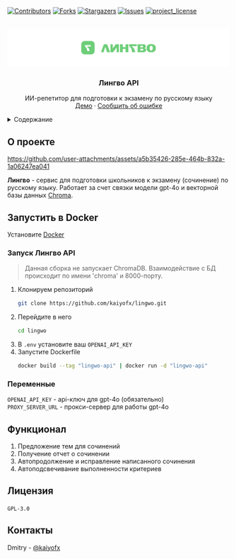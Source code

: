 <a id="readme-top"></a>
[![Contributors][contributors-shield]][contributors-url]
[![Forks][forks-shield]][forks-url]
[![Stargazers][stars-shield]][stars-url]
[![Issues][issues-shield]][issues-url]
[![project_license][license-shield]][license-url]

<br />
<div align="center">
  <a href="https://lingwo.ru">
    <img src="media/banner.png" alt="Logo">
  </a>
<h3 align="center">Лингво API</h3>

  <p align="center">
    ИИ-репетитор для подготовки к экзамену по русскому языку
    <br />
    <a href="https://lingwo.ru">Демо</a>
    &middot;
    <a href="https://github.com/kaiyofx/lingwo-api/issues/new?labels=bug&template=bug-report---.md">Сообщить об ошибке</a>
  </p>
</div>

<details>
  <summary>Содержание</summary>
  <ol>
    <li>
      <a href="#о-проекте">О проекте</a>
    </li>
    <li>
      <a href="#запустить-в-docker">Запустить в Docker</a>
      <ul>
        <li><a href="#запуск-лингво">Запуск Лингво</a></li>
        <li><a href="#переменные">Переменные</a></li>
      </ul>
    </li>
    <li><a href="#функционал">Функционал</a></li>
    <li><a href="#лицензия">Лицензия</a></li>
    <li><a href="#контакты">Контакты</a></li>
  </ol>
</details>

## О проекте

https://github.com/user-attachments/assets/a5b35426-285e-464b-832a-1a06247ea041

**Лингво** - сервис для подготовки школьников к экзамену (сочинение) по
русскому языку. Работает за счет связки модели gpt-4o и векторной базы данных [Chroma](https://github.com/chroma-core/chroma).

## Запустить в Docker
Установите [Docker](https://docs.docker.com/engine/install/)

### Запуск Лингво API

> Данная сборка не запускает ChromaDB. Взаимодействие с БД происходит по имени 'chroma' и 8000-порту.

1. Клонируем репозиторий
   ```sh
   git clone https://github.com/kaiyofx/lingwo.git
   ```
2. Перейдите в него
   ```sh
   cd lingwo
3. В `.env` установите ваш `OPENAI_API_KEY`
4. Запустите Dockerfile
   ```sh
   docker build --tag "lingwo-api" | docker run -d "lingwo-api"
   ```

### Переменные


`OPENAI_API_KEY` - api-ключ для gpt-4o (обязательно)<br/>
`PROXY_SERVER_URL` - прокси-сервер для работы gpt-4o

## Функционал

<ol>
  <li>Предложение тем для сочинений</li>
  <li>Получение отчет о сочинении</li>
  <li>Автопродолжение и исправление  написанного сочинения</li>
  <li>Автоподсвечивание выполненности критериев</li>
</ol>

## Лицензия

`GPL-3.0`

## Контакты

Dmitry - [@kaiyofx](https://t.me/kaiyofx)

[contributors-shield]: https://img.shields.io/github/contributors/kaiyofx/lingwo-api.svg?style=for-the-badge
[contributors-url]: https://github.com/kaiyofx/lingwo-api/graphs/contributors
[forks-shield]: https://img.shields.io/github/forks/kaiyofx/lingwo-api.svg?style=for-the-badge
[forks-url]: https://github.com/kaiyofx/lingwo-api/network/members
[stars-shield]: https://img.shields.io/github/stars/kaiyofx/lingwo-api.svg?style=for-the-badge
[stars-url]: https://github.com/kaiyofx/lingwo-api/stargazers
[issues-shield]: https://img.shields.io/github/issues/kaiyofx/lingwo-api.svg?style=for-the-badge
[issues-url]: https://github.com/kaiyofx/lingwo-api/issues
[license-shield]: https://img.shields.io/github/license/kaiyofx/lingwo-api.svg?style=for-the-badge
[license-url]: https://github.com/kaiyofx/lingwo-api/blob/main/LICENSE
[product-video]: media/test.mp4
[Next.js]: https://img.shields.io/badge/next.js-000000?style=for-the-badge&logo=nextdotjs&logoColor=white
[Next-url]: https://nextjs.org/
[React.js]: https://img.shields.io/badge/React-20232A?style=for-the-badge&logo=react&logoColor=61DAFB
[React-url]: https://reactjs.org/
[Vue.js]: https://img.shields.io/badge/Vue.js-35495E?style=for-the-badge&logo=vuedotjs&logoColor=4FC08D
[Vue-url]: https://vuejs.org/
[Angular.io]: https://img.shields.io/badge/Angular-DD0031?style=for-the-badge&logo=angular&logoColor=white
[Angular-url]: https://angular.io/
[Svelte.dev]: https://img.shields.io/badge/Svelte-4A4A55?style=for-the-badge&logo=svelte&logoColor=FF3E00
[Svelte-url]: https://svelte.dev/
[Laravel.com]: https://img.shields.io/badge/Laravel-FF2D20?style=for-the-badge&logo=laravel&logoColor=white
[Laravel-url]: https://laravel.com
[Bootstrap.com]: https://img.shields.io/badge/Bootstrap-563D7C?style=for-the-badge&logo=bootstrap&logoColor=white
[Bootstrap-url]: https://getbootstrap.com
[JQuery.com]: https://img.shields.io/badge/jQuery-0769AD?style=for-the-badge&logo=jquery&logoColor=white
[JQuery-url]: https://jquery.com 
